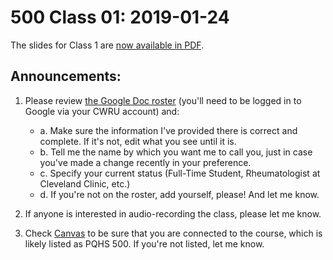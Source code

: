# 500 Class 01: 2019-01-24

The slides for Class 1 are [now available in PDF](https://github.com/THOMASELOVE/2019-500/blob/master/slides/class01/500_2018_slides_class01.pdf).

## Announcements:

1. Please review [the Google Doc roster](https://docs.google.com/spreadsheets/d/1CfOZPwag95aTocGG9MNQeB7TfG2Hk8NzLuI2gWa7Q7c/edit?usp=sharing) (you'll need to be logged in to Google via your CWRU account) and: 
    - a. Make sure the information I've provided there is correct and complete. If it's not, edit what you see until it is.
    - b. Tell me the name by which you want me to call you, just in case you've made a change recently in your preference.
    - c. Specify your current status (Full-Time Student, Rheumatologist at Cleveland Clinic, etc.)
    - d. If you're not on the roster, add yourself, please! And let me know.
    
2. If anyone is interested in audio-recording the class, please let me know.

3. Check [Canvas](https://canvas.case.edu) to be sure that you are connected to the course, which is likely listed as PQHS 500. If you're not listed, let me know.

